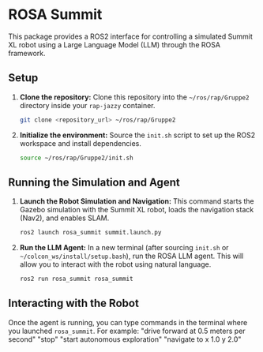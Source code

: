 # ROSA Summit

This package provides a ROS2 interface for controlling a simulated Summit XL robot using a Large Language Model (LLM) through the ROSA framework.

## Setup

1.  **Clone the repository:**
    Clone this repository into the `~/ros/rap/Gruppe2` directory inside your `rap-jazzy` container.
    ```bash
    git clone <repository_url> ~/ros/rap/Gruppe2
    ```

2.  **Initialize the environment:**
    Source the `init.sh` script to set up the ROS2 workspace and install dependencies.
    ```bash
    source ~/ros/rap/Gruppe2/init.sh
    ```

## Running the Simulation and Agent

1.  **Launch the Robot Simulation and Navigation:**
    This command starts the Gazebo simulation with the Summit XL robot, loads the navigation stack (Nav2), and enables SLAM.
    ```bash
    ros2 launch rosa_summit summit.launch.py
    ```

2.  **Run the LLM Agent:**
    In a new terminal (after sourcing `init.sh` or `~/colcon_ws/install/setup.bash`), run the ROSA LLM agent. This will allow you to interact with the robot using natural language.
    ```bash
    ros2 run rosa_summit rosa_summit
    ```

## Interacting with the Robot

Once the agent is running, you can type commands in the terminal where you launched `rosa_summit`. For example:
"drive forward at 0.5 meters per second"
"stop"
"start autonomous exploration"
"navigate to x 1.0 y 2.0"
